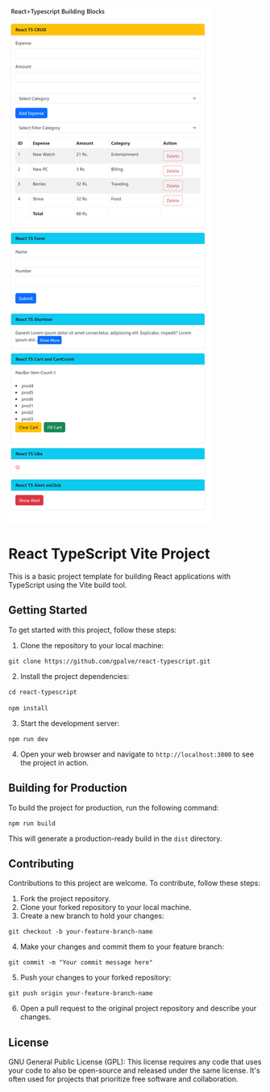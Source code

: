 <img src="https://github.com/gpalve/react-typescript/blob/main/ss.jpg?raw=true">

<h1>React TypeScript Vite Project</h1>

<p>This is a basic project template for building React applications with TypeScript using the Vite build tool.</p>

<h2>Getting Started</h2>

<p>To get started with this project, follow these steps:</p>

<ol>
  <li>Clone the repository to your local machine:</li>
</ol>

<pre><code>git clone https://github.com/gpalve/react-typescript.git</code></pre>

<ol start="2">
  <li>Install the project dependencies:</li>
</ol>

<pre><code>cd react-typescript<br>
npm install</code></pre>

<ol start="3">
  <li>Start the development server:</li>
</ol>

<pre><code>npm run dev</code></pre>

<ol start="4">
  <li>Open your web browser and navigate to <code>http://localhost:3000</code> to see the project in action.</li>
</ol>

<h2>Building for Production</h2>

<p>To build the project for production, run the following command:</p>

<pre><code>npm run build</code></pre>

<p>This will generate a production-ready build in the <code>dist</code> directory.</p>

<h2>Contributing</h2>

<p>Contributions to this project are welcome. To contribute, follow these steps:</p>

<ol>
  <li>Fork the project repository.</li>
  <li>Clone your forked repository to your local machine.</li>
  <li>Create a new branch to hold your changes:</li>
</ol>

<pre><code>git checkout -b your-feature-branch-name</code></pre>

<ol start="4">
  <li>Make your changes and commit them to your feature branch:</li>
</ol>

<pre><code>git commit -m "Your commit message here"</code></pre>

<ol start="5">
  <li>Push your changes to your forked repository:</li>
</ol>

<pre><code>git push origin your-feature-branch-name</code></pre>

<ol start="6">
  <li>Open a pull request to the original project repository and describe your changes.</li>
</ol>

<h2>License</h2>

<p>GNU General Public License (GPL): This license requires any code that uses your code to also be open-source and released under the same license. It's often used for projects that prioritize free software and collaboration.</p>
